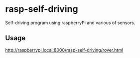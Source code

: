 # rasp-self-driving
Self-driving program using raspberryPi and various of sensors.

## Usage

http://raspberrypi.local:8000/rasp-self-driving/rover.html
